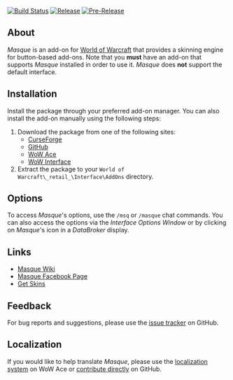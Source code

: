[![Build Status](https://img.shields.io/travis/StormFX/Masque/master.svg?label=Build&style=flat-square)](https://travis-ci.org/StormFX/Masque)
[![Release](https://img.shields.io/github/release/StormFX/Masque.svg?label=Release&style=flat-square)](https://github.com/StormFX/Masque/releases/)
[![Pre-Release](https://img.shields.io/github/tag-pre/StormFX/Masque.svg?label=Pre-Release&style=flat-square)](https://github.com/StormFX/Masque/releases/)

## About

_Masque_ is an add-on for [World of Warcraft](https://worldofwarcraft.com "World of Warcraft Website") that provides a skinning engine for button-based add-ons. Note that you **must** have an add-on that supports _Masque_ installed in order to use it. _Masque_ does **not** support the default interface.

## Installation

Install the package through your preferred add-on manager. You can also install the add-on manually using the following steps:

1. Download the package from one of the following sites:
    - [CurseForge](https://www.curseforge.com/wow/addons/masque "Download from CurseForge")
    - [GitHub](https://github.com/stormfx/masque "Download from GitHub")
    - [WoW Ace](https://www.wowace.com/projects/masque "Download from WoW Ace")
    - [WoW Interface](https://www.wowinterface.com/downloads/info12097 "Download from WoW Interface")
2. Extract the package to your `World of Warcraft\_retail_\Interface\AddOns` directory.

## Options

To access _Masque_'s options, use the `/msq` or `/masque` chat commands. You can also access the options via the _Interface Options Window_ or by clicking on _Masque_'s icon in a _DataBroker_ display.

## Links

- [Masque Wiki](https://github.com/stormfx/masque/wiki "Masque Wiki")
- [Masque Facebook Page](https://www.facebook.com/masqueui "Masque on Facebook")
- [Get Skins](https://github.com/stormfx/masque/wiki/skin-list "Masque Skin List")

## Feedback

For bug reports and suggestions, please use the [issue tracker](https://github.com/stormfx/masque/issues "Masque Issue Tracker") on GitHub.

## Localization

If you would like to help translate _Masque_, please use the [localization system](https://www.wowace.com/projects/masque/localization "Masque on WoW Ace") on WoW Ace or [contribute directly](https://github.com/stormfx/masque "Masque on GitHub") on GitHub.
